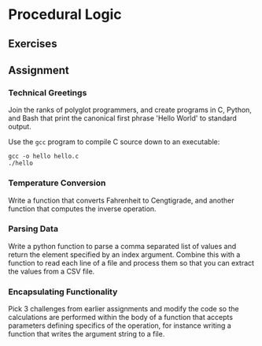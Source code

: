 # Procedural Logic

## Exercises


## Assignment

### Technical Greetings

Join the ranks of polyglot programmers, and create programs in C, Python, and
Bash that print the canonical first phrase 'Hello World' to standard output.

Use the `gcc` program to compile C source down to an executable:

    gcc -o hello hello.c
    ./hello

### Temperature Conversion 

Write a function that converts Fahrenheit to Cengtigrade, and another
function that computes the inverse operation.

### Parsing Data

Write a python function to parse a comma separated list of values and return the
element specified by an index argument. Combine this with a function to read
each line of a file and process them so that you can extract the values from a
CSV file.

### Encapsulating Functionality

Pick 3 challenges from earlier assignments and modify the code so the
calculations are performed within the body of a function that accepts parameters
defining specifics of the operation, for instance writing a function that writes
the argument string to a file.
